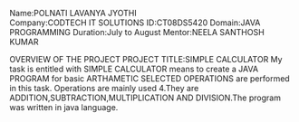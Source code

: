 Name:POLNATI LAVANYA JYOTHI  
Company:CODTECH IT SOLUTIONS
ID:CT08DS5420
Domain:JAVA PROGRAMMING
Duration:July to August
Mentor:NEELA SANTHOSH KUMAR

OVERVIEW OF THE PROJECT
PROJECT TITLE:SIMPLE CALCULATOR
My task is entitled with SIMPLE CALCULATOR means to create a JAVA PROGRAM for basic ARTHAMETIC SELECTED OPERATIONS are performed in this task.
Operations are mainly used 4.They are ADDITION,SUBTRACTION,MULTIPLICATION AND DIVISION.The program was written in java language.

